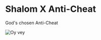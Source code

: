 # Shalom X Anti-Cheat
God's chosen Anti-Cheat

![Oy vey](https://cdn.discordapp.com/attachments/785687734417227786/1071206633717387345/262-2626918_le-happy-merchant-meme-archive-evil-jew-hd.png)
